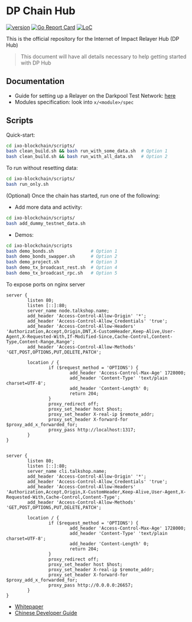 # DP Chain Hub

[![version](https://img.shields.io/github/tag/tokenchain/ixo-blockchain.svg)](https://github.com/tokenchain/ixo-blockchain/releases/latest)
[![Go Report Card](https://goreportcard.com/badge/github.com/tokenchain/ixo-blockchain)](https://goreportcard.com/report/github.com/tokenchain/ixo-blockchain)
[![LoC](https://tokei.rs/b1/github/tokenchain/ixo-blockchain)](https://github.com/tokenchain/ixo-blockchain)

This is the official repository for the Internet of Impact Relayer Hub (DP Hub)

> This document will have all details necessary to help getting started with DP Hub

## Documentation
- Guide for setting up a Relayer on the Darkpool Test Network: [here](https://github.com/tokenchain/docs/blob/master/developer-tools/test-networks/join-a-test-network.md)
- Modules specification: look into `x/<module>/spec`

## Scripts
Quick-start:
```bash
cd ixo-blockchain/scripts/
bash clean_build.sh && bash run_with_some_data.sh  # Option 1
bash clean_build.sh && bash run_with_all_data.sh   # Option 2
```

To run without resetting data:
```bash
cd ixo-blockchain/scripts/
bash run_only.sh
```

(Optional) Once the chain has started, run one of the following:

- Add more data and activity:
```bash
cd ixo-blockchain/scripts/
bash add_dummy_testnet_data.sh
```

- Demos:
```bash
cd ixo-blockchain/scripts
bash demo_bonds.sh              # Option 1
bash demo_bonds_swapper.sh      # Option 2
bash demo_project.sh            # Option 3
bash demo_tx_broadcast_rest.sh  # Option 4
bash demo_tx_broadcast_rpc.sh   # Option 5
```


To expose ports on nginx server
```shell script
server {
        listen 80;
        listen [::]:80;
        server_name node.talkshop.name;
        add_header 'Access-Control-Allow-Origin' '*';
        add_header 'Access-Control-Allow_Credentials' 'true';
        add_header 'Access-Control-Allow-Headers' 'Authorization,Accept,Origin,DNT,X-CustomHeader,Keep-Alive,User-Agent,X-Requested-With,If-Modified-Since,Cache-Control,Content-Type,Content-Range,Range';
        add_header 'Access-Control-Allow-Methods' 'GET,POST,OPTIONS,PUT,DELETE,PATCH';

        location / {
                if ($request_method = 'OPTIONS') {
                        add_header 'Access-Control-Max-Age' 1728000;
                        add_header 'Content-Type' 'text/plain charset=UTF-8';
                        add_header 'Content-Length' 0;
                        return 204;
                }
                proxy_redirect off;
                proxy_set_header host $host;
                proxy_set_header X-real-ip $remote_addr;
                proxy_set_header X-forward-for $proxy_add_x_forwarded_for;
                proxy_pass http://localhost:1317;
        }
}


server {
        listen 80;
        listen [::]:80;
        server_name cli.talkshop.name;
        add_header 'Access-Control-Allow-Origin' '*';
        add_header 'Access-Control-Allow_Credentials' 'true';
        add_header 'Access-Control-Allow-Headers' 'Authorization,Accept,Origin,X-CustomHeader,Keep-Alive,User-Agent,X-Requested-With,Cache-Control,Content-Type';
        add_header 'Access-Control-Allow-Methods' 'GET,POST,OPTIONS,PUT,DELETE,PATCH';

        location / {
                if ($request_method = 'OPTIONS') {
                        add_header 'Access-Control-Max-Age' 1728000;
                        add_header 'Content-Type' 'text/plain charset=UTF-8';
                        add_header 'Content-Length' 0;
                        return 204;
                }
                proxy_redirect off;
                proxy_set_header host $host;
                proxy_set_header X-real-ip $remote_addr;
                proxy_set_header X-forward-for $proxy_add_x_forwarded_for;
                proxy_pass http://0.0.0.0:26657;
        }
}
```

- [Whitepaper](https://github.com/tokenchain/ixo-blockchain/blob/master/whitepaper.md)
- [Chinese Developer Guide](https://github.com/twjang/gaia/blob/d26d6eddcf8dbb87ed101f69419e3b79cdb568c6/docs/translations/cn/gaiacli.md)
